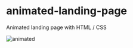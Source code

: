 # animated-landing-page
Animated landing page with HTML / CSS


![animated](https://user-images.githubusercontent.com/102623497/172638494-0949908b-25a9-451b-8bb3-fb0673b13d2e.png)
